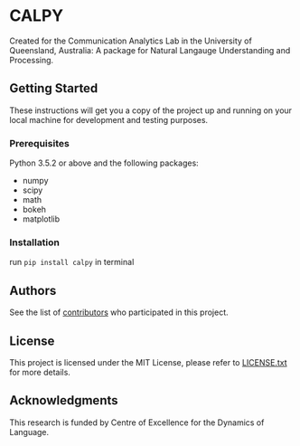 # CALPY

Created for the Communication Analytics Lab in the University of Queensland, Australia: A package for Natural Langauge Understanding and Processing.


## Getting Started

These instructions will get you a copy of the project up and running on your local machine for development and testing purposes.


### Prerequisites
Python 3.5.2 or above and the following packages:
- numpy
- scipy
- math
- bokeh
- matplotlib

### Installation
run `pip install calpy` in terminal
## Authors

See the list of [contributors](https://github.com/YvonneYYu/calpy/graphs/contributors) who participated in this project.

## License


This project is licensed under the MIT License, please refer to [LICENSE.txt](https://github.com/YvonneYYu/calpy/blob/master/LICENSE.txt) for more details.


## Acknowledgments

This research is funded by Centre of Excellence for the Dynamics of Language.

